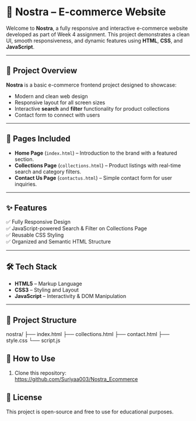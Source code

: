 # 🌟 Nostra – E-commerce Website

Welcome to **Nostra**, a fully responsive and interactive e-commerce website developed as part of Week 4 assignment. This project demonstrates a clean UI, smooth responsiveness, and dynamic features using **HTML**, **CSS**, and **JavaScript**.

---

## 📌 Project Overview

**Nostra** is a basic e-commerce frontend project designed to showcase:
- Modern and clean web design
- Responsive layout for all screen sizes
- Interactive **search** and **filter** functionality for product collections
- Contact form to connect with users

---

## 📁 Pages Included

- **Home Page** (`index.html`) – Introduction to the brand with a featured section.
- **Collections Page** (`collections.html`) – Product listings with real-time search and category filters.
- **Contact Us Page** (`contactus.html`) – Simple contact form for user inquiries.

---

## ✨ Features

✅ Fully Responsive Design  
✅ JavaScript-powered Search & Filter on Collections Page  
✅ Reusable CSS Styling  
✅ Organized and Semantic HTML Structure  

---

## 🛠 Tech Stack

- **HTML5** – Markup Language  
- **CSS3** – Styling and Layout  
- **JavaScript** – Interactivity & DOM Manipulation  

---

## 📂 Project Structure
nostra/
├── index.html
├── collections.html
├── contact.html
├── style.css
└── script.js

## 🚀 How to Use

1. Clone this repository: https://github.com/Suriyaa003/Nostra_Ecommerce

## 📃 License

This project is open-source and free to use for educational purposes.

